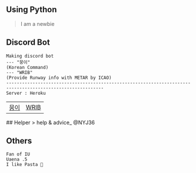 ## Using Python
> I am a newbie 
## Discord Bot
```
Making discord bot 
--- "뭉이" 
(Korean Command)
--- "WRIB"
(Provide Runway info with METAR by ICAO)
-----------------------------------------------------------------------------------------------------------
Server : Heroku
```
<div align="center">
  <table>
    <tbody background="https://raw.githubusercontent.com/aidenybai/million/main/.github/assets/banner-light.svg">
      <tr>
        <td>
          <a href="https://discord.com/oauth2/authorize?client_id=896317141329006622&permissions=8&scope=bot">뭉이</a>
        </td>
        <td>
          <a href="https://discord.com/api/oauth2/authorize?client_id=989520307847045160&permissions=124992&scope=bot">WRIB</a>
        </td>
      </tr>
    </tbody>
  </table>
</div>
## Helper
> help & advice_ @NYJ36

## Others
```
Fan of IU
Uaena .5
I like Pasta 🍝
```
